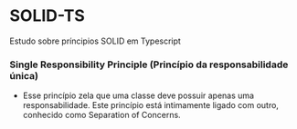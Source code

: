 # SOLID-TS
Estudo sobre príncipios SOLID em Typescript

### Single Responsibility Principle (Princípio da responsabilidade única)

  - Esse princípio zela que uma classe deve possuir apenas uma responsabilidade. Este
  princípio está intimamente ligado com outro, conhecido como Separation of Concerns.
